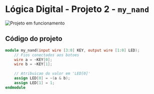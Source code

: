 # Lógica Digital - Projeto 2 - `my_nand`       
![Projeto em funcionamento](./Proj02_DigitalLogic_02_LEDandButtons.gif)       
       

## Código do projeto     
```verilog     
module my_nand(input wire [3:0] KEY, output wire [1:0] LED);
	// Fios conectados aos botoes
	wire a = ~KEY[0];
	wire b = ~KEY[1];
	
	// Atribuicao do valor em 'LED[0]'
	assign LED[0] = ~(a & b);
	assign LED[1] = 1;
endmodule
```         
        
